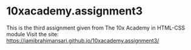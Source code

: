 # 10xacademy.assignment3
This is the third assignment given from The 10x Academy in HTML-CSS module
Visit the site: https://iamibrahimansari.github.io/10xacademy.assignment3/
